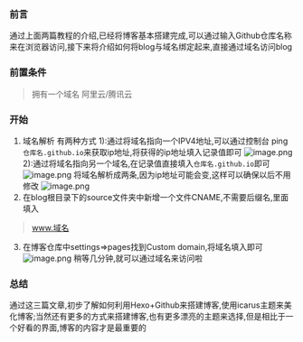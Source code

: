 ### 前言
通过上面两篇教程的介绍,已经将博客基本搭建完成,可以通过输入Github仓库名称来在浏览器访问,接下来将介绍如何将blog与域名绑定起来,直接通过域名访问blog
### 前置条件
> 拥有一个域名 阿里云/腾讯云
### 开始
1. 域名解析
有两种方式
 1):通过将域名指向一个IPV4地址,可以通过控制台 ping `仓库名.github.io`来获取ip地址,将获得的ip地址填入记录值即可
 ![image.png](https://s2.loli.net/2023/08/17/E1fqhC4BvLo7Pjg.png)
 2):通过将域名指向另一个域名,在记录值直接填入`仓库名.github.io`即可
 ![image.png](https://s2.loli.net/2023/08/17/CSdiIGTu594rx1E.png)
将域名解析成两条,因为ip地址可能会变,这样可以确保以后不用修改
![image.png](https://s2.loli.net/2023/08/17/YOEmi3u1szcM9Ll.png)
2. 在blog根目录下的source文件夹中新增一个文件CNAME,不需要后缀名,里面填入
> www.域名
3. 在博客仓库中settings=>pages找到Custom domain,将域名填入即可
![image.png](https://s2.loli.net/2023/08/17/xhtmifabQMz1BZC.png)
稍等几分钟,就可以通过域名来访问啦
### 总结
通过这三篇文章,初步了解如何利用Hexo+Github来搭建博客,使用icarus主题来美化博客;当然还有更多的方式来搭建博客,也有更多漂亮的主题来选择,但是相比于一个好看的界面,博客的内容才是最重要的